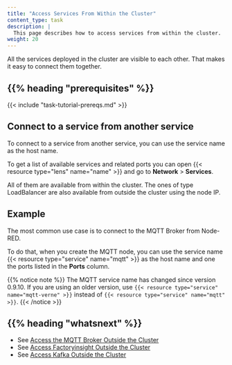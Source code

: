 ```yaml
---
title: "Access Services From Within the Cluster"
content_type: task
description: |
  This page describes how to access services from within the cluster.
weight: 20
---
```


<!-- overview -->

All the services deployed in the cluster are visible to each other. That makes it
easy to connect them together.

## {{% heading "prerequisites" %}}

{{< include "task-tutorial-prereqs.md" >}}

<!-- steps -->

## Connect to a service from another service

To connect to a service from another service, you can use the service name as the
host name.

To get a list of available services and related ports you can open
{{< resource type="lens" name="name" >}} and go to **Network** > **Services**.

All of them are available from within the cluster. The ones of type LoadBalancer
are also available from outside the cluster using the node IP.

<!-- discussion -->

## Example

The most common use case is to connect to the MQTT Broker from Node-RED.

To do that, when you create the MQTT node, you can use the service name
{{< resource type="service" name="mqtt" >}} as the host name and one the ports
listed in the **Ports** column.

{{% notice note %}}
The MQTT service name has changed since version 0.9.10. If you are using an older
version, use `{{< resource type="service" name="mqtt-verne" >}}` instead of
`{{< resource type="service" name="mqtt" >}}`.
{{< /notice >}}

<!-- Optional section; add links to information related to this topic. -->
## {{% heading "whatsnext" %}}

- See [Access the MQTT Broker Outside the Cluster](/docs/administration/access-mqtt-outside-cluster)
- See [Access Factoryinsight Outside the Cluster](/docs/administration/access-factoryinsight-outside-cluster)
- See [Access Kafka Outside the Cluster](/docs/administration/access-kafka-outside-cluster)
